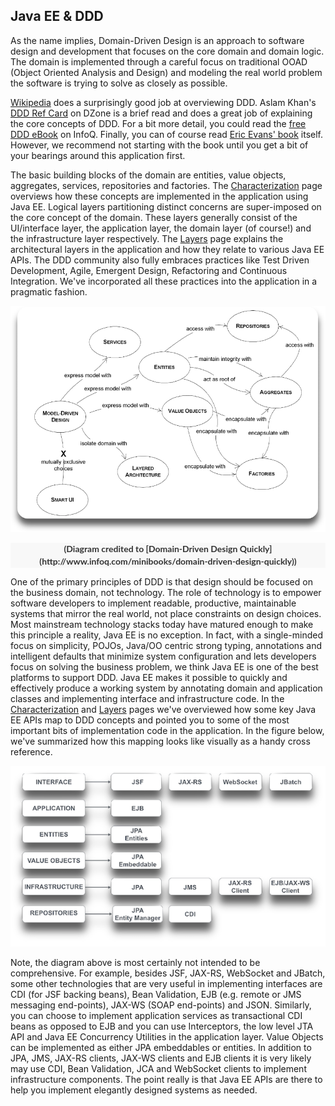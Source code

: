 ## Java EE & DDD
As the name implies, Domain-Driven Design is an approach to software design and development that focuses on the core domain and domain logic. The domain is implemented through a careful focus on traditional OOAD (Object Oriented Analysis and Design) and modeling the real world problem the software is trying to solve as closely as possible.

[Wikipedia](http://en.wikipedia.org/wiki/Domain-driven_design) does a surprisingly good job at overviewing DDD. Aslam Khan's [DDD Ref Card](http://refcardz.dzone.com/refcardz/getting-started-domain-driven) on DZone is a brief read and does a great job of explaining the core concepts of DDD. For a bit more detail, you could read the [free DDD eBook](http://www.infoq.com/minibooks/domain-driven-design-quickly) on InfoQ. Finally, you can of course read [Eric Evans' book](http://www.amazon.com/Domain-Driven-Design-Tackling-Complexity-Software/dp/0321125215) itself. However, we recommend not starting with the book until you get a bit of your bearings around this application first.

The basic building blocks of the domain are entities, value objects, aggregates, services, repositories and factories. The [Characterization](https://java.net/projects/cargotracker/pages/Characterization) page overviews how these concepts are implemented in the application using Java EE. Logical layers partitioning distinct concerns are super-imposed on the core concept of the domain. These layers generally consist of the UI/interface layer, the application layer, the domain layer (of course!) and the infrastructure layer respectively. The [Layers](layers/layers.md) page explains the architectural layers in the application and how they relate to various Java EE APIs. The DDD community also fully embraces practices like Test Driven Development, Agile, Emergent Design, Refactoring and Continuous Integration. We've incorporated all these practices into the application in a pragmatic fashion.

![Alt text](ddd-diagram.png)

<center style="box-sizing: border-box; color: rgb(51, 51, 51); font-family: Lato, 'Helvetica Neue', Helvetica, Arial, sans-serif; font-size: 14px; font-style: normal; font-variant: normal; font-weight: bold; letter-spacing: normal; line-height: 20px; orphans: auto; text-indent: 0px; text-transform: none; white-space: normal; widows: 1; word-spacing: 0px; -webkit-text-stroke-width: 0px; background-color: rgb(248, 248, 248);">(Diagram credited to [Domain-Driven Design Quickly](http://www.infoq.com/minibooks/domain-driven-design-quickly))</center>  

One of the primary principles of DDD is that design should be focused on the business domain, not technology. The role of technology is to empower software developers to implement readable, productive, maintainable systems that mirror the real world, not place constraints on design choices. Most mainstream technology stacks today have matured enough to make this principle a reality, Java EE is no exception. In fact, with a single-minded focus on simplicity, POJOs, Java/OO centric strong typing, annotations and intelligent defaults that minimize system configuration and lets developers focus on solving the business problem, we think Java EE is one of the best platforms to support DDD. Java EE makes it possible to quickly and effectively produce a working system by annotating domain and application classes and implementing interface and infrastructure code. In the [Characterization](characterization/characterization.md) and [Layers](layers/layers.md) pages we've overviewed how some key Java EE APIs map to DDD concepts and pointed you to some of the most important bits of implementation code in the application. In the figure below, we've summarized how this mapping looks like visually as a handy cross reference.

![Alt text](ddd_javaee.png)

Note, the diagram above is most certainly not intended to be comprehensive. For example, besides JSF, JAX-RS, WebSocket and JBatch, some other technologies that are very useful in implementing interfaces are CDI (for JSF backing beans), Bean Validation, EJB (e.g. remote or JMS messaging end-points), JAX-WS (SOAP end-points) and JSON. Similarly, you can choose to implement application services as transactional CDI beans as opposed to EJB and you can use Interceptors, the low level JTA API and Java EE Concurrency Utilities in the application layer. Value Objects can be implemented as either JPA embeddables or entities. In addition to JPA, JMS, JAX-RS clients, JAX-WS clients and EJB clients it is very likely may use CDI, Bean Validation, JCA and WebSocket clients to implement infrastructure components. The point really is that Java EE APIs are there to help you implement elegantly designed systems as needed.

